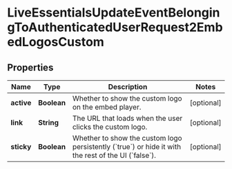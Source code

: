 

# LiveEssentialsUpdateEventBelongingToAuthenticatedUserRequest2EmbedLogosCustom


## Properties

| Name | Type | Description | Notes |
|------------ | ------------- | ------------- | -------------|
|**active** | **Boolean** | Whether to show the custom logo on the embed player. |  [optional] |
|**link** | **String** | The URL that loads when the user clicks the custom logo. |  [optional] |
|**sticky** | **Boolean** | Whether to show the custom logo persistently (&#x60;true&#x60;) or hide it with the rest of the UI (&#x60;false&#x60;). |  [optional] |



